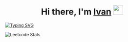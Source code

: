 <h1 align="center">Hi there, I'm <a href="https://finalepta.github.io/" target="_blank">Ivan</a> 
<img src="https://github.com/blackcater/blackcater/raw/main/images/Hi.gif" height="32"/></h1>
<a href="https://git.io/typing-svg"><img src="https://readme-typing-svg.herokuapp.com?font=Montserrat&weight=600&size=24&duration=6000&pause=3000&color=FFFFFF&center=true&vCenter=true&width=980&lines=Schoolboy+web+developer" alt="Typing SVG" /></a>

![Leetcode Stats](https://leetcard.jacoblin.cool/sweeeeetch?ext=heatmap&theme=nord)
